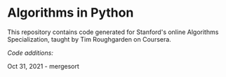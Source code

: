 # Algorithms in Python

This repository contains code generated for Stanford's online Algorithms Specialization, taught by Tim Roughgarden on 
Coursera.

*Code additions:*

Oct 31, 2021 - mergesort